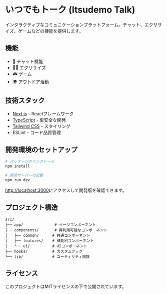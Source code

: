 # いつでもトーク (Itsudemo Talk)

インタラクティブなコミュニケーションプラットフォーム。チャット、エクササイズ、ゲームなどの機能を提供します。

## 機能

- 💬 チャット機能
- 🏃‍♂️ エクササイズ
- 🎮 ゲーム
- 🌍 アウトドア活動

## 技術スタック

- [Next.js](https://nextjs.org/) - Reactフレームワーク
- [TypeScript](https://www.typescriptlang.org/) - 型安全な開発
- [Tailwind CSS](https://tailwindcss.com/) - スタイリング
- ESLint - コード品質管理

## 開発環境のセットアップ

```bash
# パッケージのインストール
npm install

# 開発サーバーの起動
npm run dev
```

[http://localhost:3000](http://localhost:3000)にアクセスして開発版を確認できます。

## プロジェクト構造

```
src/
├── app/              # ページコンポーネント
├── components/       # 再利用可能なコンポーネント
│   ├── common/      # 共通コンポーネント
│   ├── features/    # 機能別コンポーネント
│   └── ui/          # UIコンポーネント
├── hooks/           # カスタムフック
└── lib/             # ユーティリティ関数
```

## ライセンス

このプロジェクトはMITライセンスの下で公開されています。
